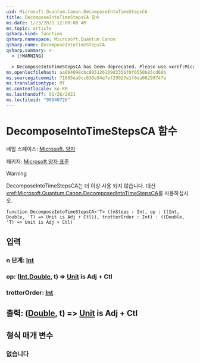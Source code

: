 ```yaml
---
uid: Microsoft.Quantum.Canon.DecomposeIntoTimeStepsCA
title: DecomposeIntoTimeStepsCA 함수
ms.date: 1/23/2021 12:00:00 AM
ms.topic: article
qsharp.kind: function
qsharp.namespace: Microsoft.Quantum.Canon
qsharp.name: DecomposeIntoTimeStepsCA
qsharp.summary: >-
  > [!WARNING]

  > DecomposeIntoTimeStepsCA has been deprecated. Please use <xref:Microsoft.Quantum.Canon.DecomposedIntoTimeStepsCA> instead.
ms.openlocfilehash: aa004098cbc805126109d3356f0f6550b85cd60b
ms.sourcegitcommit: 71605ea9cc630e84e7ef29027e1f0ea06299747e
ms.translationtype: MT
ms.contentlocale: ko-KR
ms.lasthandoff: 01/26/2021
ms.locfileid: "98840726"
---
```

# <a name="decomposeintotimestepsca-function"></a>DecomposeIntoTimeStepsCA 함수

네임 스페이스: [Microsoft. 양자](xref:Microsoft.Quantum.Canon)

패키지: [Microsoft 양자 표준](https://nuget.org/packages/Microsoft.Quantum.Standard)


> [!WARNING]
> DecomposeIntoTimeStepsCA는 더 이상 사용 되지 않습니다. 대신 <xref:Microsoft.Quantum.Canon.DecomposedIntoTimeStepsCA>를 사용하십시오.



```qsharp
function DecomposeIntoTimeStepsCA<'T> ((nSteps : Int, op : ((Int, Double, 'T) => Unit is Adj + Ctl)), trotterOrder : Int) : ((Double, 'T) => Unit is Adj + Ctl)
```


## <a name="input"></a>입력

### <a name="nsteps--int"></a>n 단계: [Int](xref:microsoft.quantum.lang-ref.int)




### <a name="op--intdoublet--unit--is-adj--ctl"></a>op: ([Int](xref:microsoft.quantum.lang-ref.int),[Double](xref:microsoft.quantum.lang-ref.double), t) => [Unit](xref:microsoft.quantum.lang-ref.unit)  is Adj + Ctl




### <a name="trotterorder--int"></a>trotterOrder: [Int](xref:microsoft.quantum.lang-ref.int)





## <a name="output--doublet--unit--is-adj--ctl"></a>출력: ([Double](xref:microsoft.quantum.lang-ref.double), t) => [Unit](xref:microsoft.quantum.lang-ref.unit)  is Adj + Ctl



## <a name="type-parameters"></a>형식 매개 변수

### <a name="t"></a>없습니다

